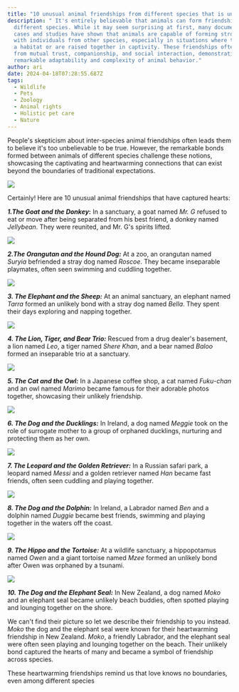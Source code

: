 ```yaml
---
title: "10 unusual animal friendships from different species that is unbelievable "
description: " It's entirely believable that animals can form friendships across
  different species. While it may seem surprising at first, many documented
  cases and studies have shown that animals are capable of forming strong bonds
  with individuals from other species, especially in situations where they share
  a habitat or are raised together in captivity. These friendships often arise
  from mutual trust, companionship, and social interaction, demonstrating the
  remarkable adaptability and complexity of animal behavior."
author: ari
date: 2024-04-18T07:28:55.687Z
tags:
  - Wildlife
  - Pets
  - Zoology
  - Animal rights
  - Holistic pet care
  - Nature
---
```

People's skepticism about inter-species animal friendships often leads them to believe it's too unbelievable to be true. However, the remarkable bonds formed between animals of different species challenge these notions, showcasing the captivating and heartwarming connections that can exist beyond the boundaries of traditional expectations.

![](/static/img/school-teacher-vector-illustration.jpg)

Certainly! Here are 10 unusual animal friendships that have captured hearts:

***1.The Goat and the Donkey*:** In a sanctuary, a goat named *Mr. G* refused to eat or move after being separated from his best friend, a donkey named *Jellybean*. They were reunited, and Mr. G's spirits lifted.

![](/static/img/2d274905968992-today-goat-donkey-bffs-140529-03.jpg)

 ***2.The Orangutan and the Hound Dog:*** At a zoo, an orangutan named *Suryia* befriended a stray dog named *Roscoe*. They became inseparable playmates, often seen swimming and cuddling together.

![](/static/img/download-10-.jpg)

***3. The Elephant and the Sheep:*** At an animal sanctuary, an elephant named *Tarra* formed an unlikely bond with a stray dog named *Bella*. They spent their days exploring and napping together.

![](/static/img/download-11-.jpg)

***4. The Lion, Tiger, and Bear Trio:*** Rescued from a drug dealer's basement, a lion named *Leo*, a tiger named *Shere Khan*, and a bear named *Baloo* formed an inseparable trio at a sanctuary.

![](/static/img/download-12-.jpg)

***5. The Cat and the Owl:*** In a Japanese coffee shop, a cat named *Fuku*-*chan* and an owl named *Marimo* became famous for their adorable photos together, showcasing their unlikely friendship.

![](/static/img/download-13-.jpg)

***6. The Dog and the Ducklings:*** In Ireland, a dog named *Meggie* took on the role of surrogate mother to a group of orphaned ducklings, nurturing and protecting them as her own.

![](/static/img/download-14-.jpg)

***7. The Leopard and the Golden Retriever:*** In a Russian safari park, a leopard named *Messi* and a golden retriever named *Han* became fast friends, often seen cuddling and playing together.

![](/static/img/images-232.jpg)

***8. The Dog and the Dolphin:*** In Ireland, a Labrador named *Ben* and a dolphin named *Duggie* became best friends, swimming and playing together in the waters off the coast.

![](/static/img/download-15-.jpg)

***9. The Hippo and the Tortoise:*** At a wildlife sanctuary, a hippopotamus named *Owen* and a giant tortoise named *Mzee* formed an unlikely bond after Owen was orphaned by a tsunami.

![](/static/img/download-16-.jpg)

***10. The Dog and the Elephant Seal:*** In New Zealand, a dog named *Moko* and an elephant seal became unlikely beach buddies, often spotted playing and lounging together on the shore.

W﻿e can't find their picture so let we describe their friendship to you instead. *Moko* the dog and the elephant seal were known for their heartwarming friendship in New Zealand. *Moko*, a friendly Labrador, and the elephant seal were often seen playing and lounging together on the beach. Their unlikely bond captured the hearts of many and became a symbol of friendship across species.



These heartwarming friendships remind us that love knows no boundaries, even among different species
